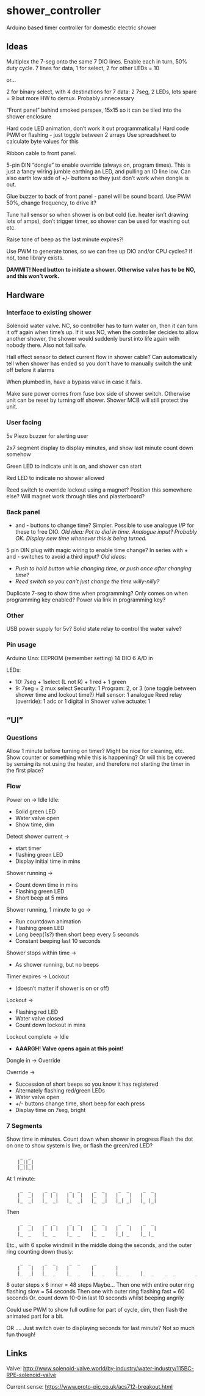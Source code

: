 # shower_controller
Arduino based timer controller for domestic electric shower

## Ideas
Multiplex the 7-seg onto the same 7 DIO lines. Enable each in turn, 50% duty cycle. 
7 lines for data, 1 for select, 2 for other LEDs = 10 

or... 

2 for binary select, with 4 destinations for 7 data: 2 7seg, 2 LEDs, lots spare = 9 but more HW to demux. Probably unnecessary

“Front panel” behind smoked perspex, 15x15 so it can be tiled into the shower enclosure

Hard code LED animation, don’t work it out programmatically!
Hard code PWM or flashing - just toggle between 2 arrays
Use spreadsheet to calculate byte values for this

Ribbon cable to front panel.

5-pin DIN “dongle” to enable override (always on, program times). This is just a fancy wiring jumble earthing an LED, and pulling an IO line low. Can also earth low side of +/- buttons so they just don’t work when dongle is out.

Glue buzzer to back of front panel - panel will be sound board. Use PWM 50%, change frequency, to drive it?

Tune hall sensor so when shower is on but cold (i.e. heater isn’t drawing lots of amps), don’t trigger timer, so shower can be used for washing out etc.

Raise tone of beep as the last minute expires?!

Use PWM to generate tones, so we can free up DIO and/or CPU cycles? If not, tone library exists.

**DAMMIT! Need button to initiate a shower. Otherwise valve has to be NO, and this won’t work.**

## Hardware
### Interface to existing shower
Solenoid water valve. NC, so controller has to turn water on, then it can turn it off again when time’s up. If it was NO, when the controller decides to allow another shower, the shower would suddenly burst into life again with nobody there. Also not fail safe.

Hall effect sensor to detect current flow in shower cable? Can automatically tell when shower has ended so you don’t have to manually switch the unit off before it alarms

When plumbed in, have a bypass valve in case it fails.

Make sure power comes from fuse box side of shower switch. Otherwise unit can be reset by turning off shower. Shower MCB will still protect the unit.

### User facing
5v Piezo buzzer for alerting user

2x7 segment display to display minutes, and show last minute count down somehow

Green LED to indicate unit is on, and shower can start

Red LED to indicate no shower allowed

Reed switch to override lockout using a magnet? Position this somewhere else? Will magnet work through tiles and plasterboard?

### Back panel
+ and - buttons to change time? Simpler. Possible to use analogue I/P for these to free DIO.
_Old idea: Pot to dial in time. Analogue input? Probably OK. Display new time whenever this is being turned._

5 pin DIN plug with magic wiring to enable time change? In series with + and - switches to avoid a third input?
_Old ideas:_
* _Push to hold button while changing time, or push once after changing time?_
* _Reed switch so you can’t just change the time willy-nilly?_

Duplicate 7-seg to show time when programming? Only comes on when programming key enabled? Power via link in programming key?
### Other
USB power supply for 5v?
Solid state relay to control the water valve?
### Pin usage
Arduino Uno:
EEPROM (remember setting)
14 DIO
6 A/D in

LEDs: 
* 10: 7seg + 1select (L not R) + 1 red + 1 green
* 9: 7seg + 2 mux select
Security: 1
Program: 2, or 3 (one toggle between shower time and lockout time?)
Hall sensor: 1 analogue
Reed relay (override): 1 adc or 1 digital in
Shower valve actuate: 1

## “UI”
### Questions
Allow 1 minute before turning on timer? Might be nice for cleaning, etc. Show counter or something while this is happening? Or will this be covered by sensing its not using the heater, and therefore not starting the timer in the first place?

### Flow
Power on -> Idle
Idle:
* Solid green LED
* Water valve open
* Show time, dim

Detect shower current -> 
* start timer
* flashing green LED
* Display initial time in mins

Shower running ->
* Count down time in mins
* Flashing green LED
* Short beep at 5 mins

Shower running, 1 minute to go ->
* Run countdown animation
* Flashing green LED
* Long beep(1s?) then short beep every 5 seconds
* Constant beeping last 10 seconds

Shower stops within time ->
* As shower running, but no beeps

Timer expires -> Lockout 
* (doesn’t matter if shower is on or off)

Lockout ->
* Flashing red LED
* Water valve closed
* Count down lockout in mins

Lockout complete -> Idle 
* **AAARGH! Valve opens again at this point!**

Dongle in -> Override

Override ->
* Succession of short beeps so you know it has registered
* Alternately flashing red/green LEDs
* Water valve open
* +/- buttons change time, short beep for each press
* Display time on 7seg, bright

### 7 Segments
Show time in minutes.
Count down when shower in progress
Flash the dot on one to show system is live, or flash the green/red LED?

```
     _  _
    |_||_|
    |_||_|
```

At 1 minute:

```
     _  _     _  _     _  _     _  _     _  _     _  _ 
    |   _|   |  | |   | |  |   |_   |   |    |   |    |
    |_  _|   |_  _|   |_  _|   |_  _|   |_| _|   |_ |_|
```

Then
 
```
     _  _     _  _     _  _     _  _     _  _     _  _ 
    |   _|   |  | |   | |  |   |_   |   |    |   |    |
    |_  _    |_  _    |_  _    |_  _    |_| _    |_ |_ 
```

Etc., with 6 spoke windmill in the middle doing the seconds, and the outer ring counting down thusly:

```
     _  _     _  _     _  _     _                       
    |    |   |    |   |        |        |               
    |_  _|   |_  _    |_  _    |_  _    |_  _    |_  _    _  _       _ 
```

8 outer steps x 6 inner = 48 steps
Maybe...
Then one with entire outer ring flashing slow = 54 seconds
Then one with outer ring flashing fast = 60 seconds
Or. count down 10-0 in last 10 seconds whilst beeping angrily

Could use PWM to show full outline for part of cycle, dim, then flash the animated part for a bit.

OR ….
Just switch over to displaying seconds for last minute? Not so much fun though!

## Links
Valve: http://www.solenoid-valve.world/by-industry/water-industry/115BC-RPE-solenoid-valve

Current sense: https://www.proto-pic.co.uk/acs712-breakout.html


